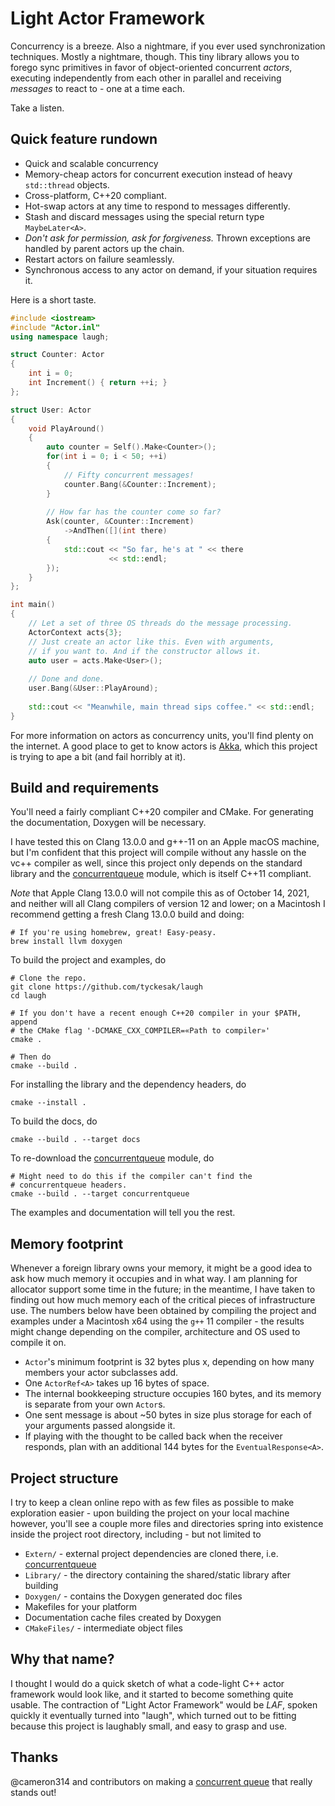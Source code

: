 # Light Actor Framework

Concurrency is a breeze. Also a nightmare, if you ever used synchronization
techniques. Mostly a nightmare, though. This tiny library allows you to
forego sync primitives in favor of object-oriented concurrent _actors_,
executing independently from each other in parallel and receiving
_messages_ to react to - one at a time each.

Take a listen.

## Quick feature rundown
 - Quick and scalable concurrency
 - Memory-cheap actors for concurrent execution instead
   of heavy `std::thread` objects.
 - Cross-platform, C++20 compliant.
 - Hot-swap actors at any time to respond to messages differently.
 - Stash and discard messages using the special return type `MaybeLater<A>`.
 - _Don't ask for permission, ask for forgiveness._ Thrown exceptions are
   handled by parent actors up the chain.
 - Restart actors on failure seamlessly.
 - Synchronous access to any actor on demand, if your situation requires it.

Here is a short taste.

```cpp
#include <iostream>
#include "Actor.inl"
using namespace laugh;

struct Counter: Actor
{
    int i = 0;
    int Increment() { return ++i; }
};

struct User: Actor
{
    void PlayAround()
    {
        auto counter = Self().Make<Counter>();
        for(int i = 0; i < 50; ++i)
        {
            // Fifty concurrent messages!
            counter.Bang(&Counter::Increment);
        }
        
        // How far has the counter come so far?
        Ask(counter, &Counter::Increment)
            ->AndThen([](int there)
        {
            std::cout << "So far, he's at " << there
                      << std::endl;
        });
    }
};

int main()
{
    // Let a set of three OS threads do the message processing.
    ActorContext acts{3};
    // Just create an actor like this. Even with arguments,
    // if you want to. And if the constructor allows it.
    auto user = acts.Make<User>();
    
    // Done and done.
    user.Bang(&User::PlayAround);
    
    std::cout << "Meanwhile, main thread sips coffee." << std::endl;
}
```

For more information on actors as concurrency units, you'll find plenty
on the internet. A good place to get to know actors is
[Akka](https://akka.io), which this project is trying to ape a bit (and
fail horribly at it).

## Build and requirements

You'll need a fairly compliant C++20 compiler and CMake. For generating
the documentation, Doxygen will be necessary.

I have tested this on Clang 13.0.0 and g++-11 on an Apple macOS machine, but I'm
confident that this project will compile without any hassle on the vc++
compiler as well, since this project only depends on the standard library and the
[concurrentqueue](https://github.com/cameron314/concurrentqueue) module, which
is itself C++11 compliant.

_Note_ that Apple Clang 13.0.0 will not compile
this as of October 14, 2021, and neither will all Clang compilers of version 12
and lower; on a Macintosh I recommend getting a fresh Clang 13.0.0 build and
doing:

```
# If you're using homebrew, great! Easy-peasy.
brew install llvm doxygen
```

To build the project and examples, do

```
# Clone the repo.
git clone https://github.com/tyckesak/laugh
cd laugh

# If you don't have a recent enough C++20 compiler in your $PATH, append
# the CMake flag '-DCMAKE_CXX_COMPILER=«Path to compiler»'
cmake .

# Then do
cmake --build .
```

For installing the library and the dependency headers, do
```
cmake --install .
```

To build the docs, do

```
cmake --build . --target docs
```

To re-download the [concurrentqueue](https://github.com/cameron314/concurrentqueue) module,
do
```
# Might need to do this if the compiler can't find the
# concurrentqueue headers.
cmake --build . --target concurrentqueue
```

The examples and documentation will tell you the rest.

## Memory footprint

Whenever a foreign library owns your memory, it might be a good idea to
ask how much memory it occupies and in what way. I am planning for allocator
support some time in the future; in the meantime, I have taken to finding out
how much memory each of the critical pieces of infrastructure use. The numbers
below have been obtained by compiling the project and examples under a Macintosh
x64 using the `g++` 11 compiler - the results might change depending on the compiler,
architecture and OS used to compile it on.

 - `Actor`'s minimum footprint is 32 bytes plus x, depending on how many
   members your actor subclasses add.
 - One `ActorRef<A>` takes up 16 bytes of space.
 - The internal bookkeeping structure occupies 160 bytes, and its memory
   is separate from your own `Actor`s.
 - One sent message is about ~50 bytes in size plus storage for each of
   your arguments passed alongside it.
 - If playing with the thought to be called back when the receiver responds, plan with
   an additional 144 bytes for the `EventualResponse<A>`.

## Project structure

I try to keep a clean online repo with as few files as possible to make
exploration easier - upon building the project on your local machine
however, you'll see a couple more files and directories spring into
existence inside the project root directory, including - but not limited to

 - `Extern/` - external project dependencies are cloned there, i.e. [concurrentqueue](https://github.com/cameron314/concurrentqueue)
 - `Library/` - the directory containing the shared/static library after building
 - `Doxygen/` - contains the Doxygen generated doc files
 - Makefiles for your platform
 - Documentation cache files created by Doxygen
 - `CMakeFiles/` - intermediate object files

## Why that name?

I thought I would do a quick sketch of what a code-light C++ actor framework would
look like, and it started to become something quite usable. The contraction
of "Light Actor Framework" would be _LAF_, spoken quickly it eventually turned
into "laugh", which turned out to be fitting because this project is laughably
small, and easy to grasp and use.

## Thanks

@cameron314 and contributors on making a [concurrent queue](https://github.com/cameron314/concurrentqueue)
that really stands out!

